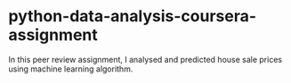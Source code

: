 # python-data-analysis-coursera-assignment

In this peer review assignment, I analysed and predicted house sale prices using machine learning algorithm. 

